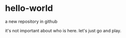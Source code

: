 # hello-world
a new repository in github

it's not important about who is here. let's just go and play.
